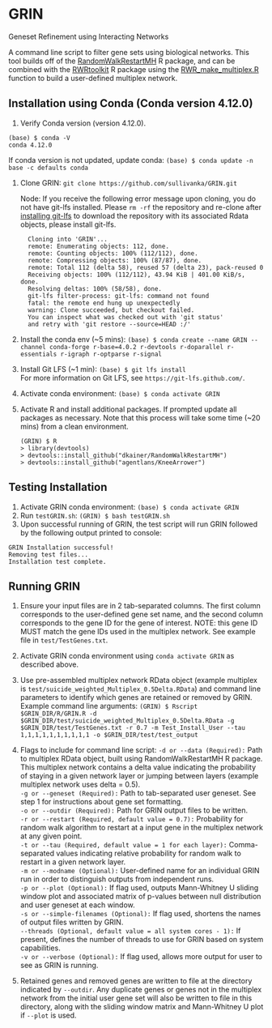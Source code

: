 # GRIN
Geneset Refinement using Interacting Networks

A command line script to filter gene sets using biological networks. This tool builds off of the [RandomWalkRestartMH](https://github.com/alberto-valdeolivas/RandomWalkRestartMH) R package, and can be combined with the [RWRtoolkit](https://github.com/dkainer/RWRtools) R package using the [RWR_make_multiplex.R](https://github.com/dkainer/RWRtools/packageAttempt1/R/RWR_make_multiplex.R) function to build a user-defined multiplex network.

## Installation using Conda (Conda version 4.12.0)
1. Verify Conda version (version 4.12.0).
  ```
  (base) $ conda -V
  conda 4.12.0
  ```
  
  If conda version is not updated, update conda:
`(base) $ conda update -n base -c defaults conda`

1. Clone GRIN:
    `git clone https://github.com/sullivanka/GRIN.git`

    Node: If you receive the following error message upon cloning, you do not have git-lfs installed. Please `rm -rf` the repository and 
    re-clone after [installing git-lfs](https://git-lfs.github.com/)  to download the repository with its associated Rdata objects, please install git-lfs.
    ```
      Cloning into 'GRIN'...
      remote: Enumerating objects: 112, done.
      remote: Counting objects: 100% (112/112), done.
      remote: Compressing objects: 100% (87/87), done.
      remote: Total 112 (delta 58), reused 57 (delta 23), pack-reused 0
      Receiving objects: 100% (112/112), 43.94 KiB | 401.00 KiB/s, done.
      Resolving deltas: 100% (58/58), done.
      git-lfs filter-process: git-lfs: command not found
      fatal: the remote end hung up unexpectedly
      warning: Clone succeeded, but checkout failed.
      You can inspect what was checked out with 'git status'
      and retry with 'git restore --source=HEAD :/'
    ```
    

2. Install the conda env (~5 mins):
    `(base) $ conda create --name GRIN --channel conda-forge r-base=4.0.2 r-devtools r-doparallel r-essentials r-igraph r-optparse r-signal`
3. Install Git LFS (~1 min):
    `(base) $ git lfs install`  
    For more information on Git LFS, see `https://git-lfs.github.com/`.
4. Activate conda environment:
    `(base) $ conda activate GRIN`
5. Activate R and install additional packages. If prompted update all packages as necessary. Note that this process will take some time (~20 mins) from a clean environment.
    ```
    (GRIN) $ R
    > library(devtools)
    > devtools::install_github("dkainer/RandomWalkRestartMH")
    > devtools::install_github("agentlans/KneeArrower")
    ```
## Testing Installation
1. Activate GRIN conda environment:
  `(base) $ conda activate GRIN`
2. Run `testGRIN.sh`:
  `(GRIN) $ bash testGRIN.sh`
3. Upon successful running of GRIN, the test script will run GRIN followed by the following output printed to console:
```
GRIN Installation successful!
Removing test files...
Installation test complete.
```
    
## Running GRIN
1. Ensure your input files are in 2 tab-separated columns. The first column corresponds to the user-defined gene set name, and the second column corresponds to the gene ID for the gene of interest. NOTE: this gene ID MUST match the gene IDs used in the multiplex network. See example file in `test/TestGenes.txt`.
2. Activate GRIN conda environment using `conda activate GRIN` as described above.
3. Use pre-assembled multiplex network RData object (example multiplex is `test/suicide_weighted_Multiplex_0.5Delta.RData`) and command line parameters to identify which genes are retained or removed by GRIN.
Example command line arguments:
` (GRIN) $ Rscript $GRIN_DIR/R/GRIN.R -d $GRIN_DIR/test/suicide_weighted_Multiplex_0.5Delta.RData -g $GRIN_DIR/test/TestGenes.txt -r 0.7 -m Test_Install_User --tau 1,1,1,1,1,1,1,1,1,1 -o $GRIN_DIR/test/test_output `
4. Flags to include for command line script:
`-d or --data (Required):` Path to multiplex RData object, built using RandomWalkRestartMH R package. This multiplex network contains a delta value indicating the probability of staying in a given network layer or jumping between layers (example multiplex network uses delta = 0.5).  
`-g or --geneset (Required):` Path to tab-separated user geneset. See step 1 for instructions about gene set formatting.  
`-o or --outdir (Required):` Path for GRIN output files to be written.  
`-r or --restart (Required, default value = 0.7):` Probability for random walk algorithm to restart at a input gene in the multiplex network at any given point.  
`-t or --tau (Required, default value = 1 for each layer):` Comma-separated values indicating relative probability for random walk to restart in a given network layer.  
`-m or --modname (Optional):` User-defined name for an individual GRIN run in order to distinguish outputs from independent runs.  
`-p or --plot (Optional):` If flag used, outputs Mann-Whitney U sliding window plot and associated matrix of p-values between null distribution and user geneset at each window.  
`-s or --simple-filenames (Optional):` If flag used, shortens the names of output files written by GRIN.  
`--threads (Optional, default value = all system cores - 1):` If present, defines the number of threads to use for GRIN based on system capabilities.  
`-v or --verbose (Optional):` If flag used, allows more output for user to see as GRIN is running.  

5. Retained genes and removed genes are written to file at the directory indicated by `--outdir`. Any duplicate genes or genes not in the multiplex network from the initial user gene set will also be written to file in this directory, along with the sliding window matrix and Mann-Whitney U plot if `--plot` is used.
  
